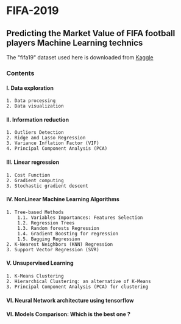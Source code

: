 # FIFA-2019
## Predicting the Market Value of FIFA football players Machine Learning technics

The "fifa19" dataset used here is downloaded from [Kaggle](https://www.kaggle.com/karangadiya/fifa19)

### Contents  
#### I. Data exploration  
    1. Data processing  
    2. Data visualization  
#### II. Information reduction  
    1. Outliers Detection
    2. Ridge and Lasso Regression 
    3. Variance Inflation Factor (VIF)  
    4. Principal Component Analysis (PCA)  
#### III. Linear regression  
    1. Cost Function  
    2. Gradient computing  
    3. Stochastic gradient descent  
#### IV. NonLinear Machine Learning Algorithms  
    1. Tree-based Methods  
        1.1. Variables Importances: Features Selection  
        1.2. Regression Trees  
        1.3. Random forests Regression  
        1.4. Gradient Boosting for regression  
        1.5. Bagging Regression  
    2. K-Nearest Neighbors (KNN) Regression  
    3. Support Vector Regression (SVR)  
#### V. Unsupervised Learning   
    1. K-Means Clustering  
    2. Hierarchical Clustering: an alternative of K-Means  
    3. Principal Component Analysis (PCA) for clustering
#### VI. Neural Network architecture using tensorflow  
#### VI. Models Comparison: Which is the best one ?  
